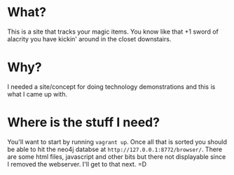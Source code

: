 # What?
This is a site that tracks your magic items. You know like that +1 sword of alacrity you have kickin' around in the
closet downstairs.
# Why?
I needed a site/concept for doing technology demonstrations and this is what I came up with.
# Where is the stuff I need?
You'll want to start by running `vagrant up`.
Once all that is sorted you should be able to hit the neo4j databse at `http://127.0.0.1:8772/browser/`.
There are some html files, javascript and other bits but there not displayable since I removed the webserver. I'll get to that next. =D
